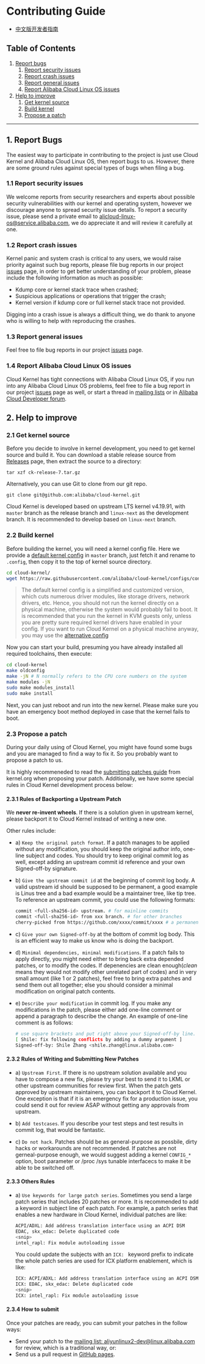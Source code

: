 Contributing Guide
==================

+ [中文版开发者指南](zh/CONTRIBUTING.md)

Table of Contents
-----------------
1. [Report bugs](#1-report-bugs)
   1. [Report security issues](#11-report-security-issues)
   2. [Report crash issues](#12-report-crash-issues)
   3. [Report general issues](#13-report-general-issues)
   4. [Report Alibaba Cloud Linux OS issues](#14-report-alibaba-cloud-linux-os-issues)
2. [Help to improve](#2-help-to-improve)
   1. [Get kernel source](#21-get-kernel-source)
   2. [Build kernel](#22-build-kernel)
   3. [Propose a patch](#23-propose-a-patch)

-----------------

## 1. Report Bugs

The easiest way to participate in contributing to the project is just use Cloud Kernel and Alibaba Cloud Linux OS, then report bugs to us. However, there are some ground rules against special types of bugs when filing a bug.

### 1.1 Report security issues

We welcome reports from security researchers and experts about possible security vulnerabilities with our kernel and operating system, however we discourage anyone to spread security issue details. To report a security issue, please send a private email to [alicloud-linux-os@service.alibaba.com](mailto:alibaba-linux-os@service.alibaba.com), we do appreciate it and will review it carefully at one.

### 1.2 Report crash issues

Kernel panic and system crash is critical to any users, we would raise priority against such bug reports, please file bug reports in our project [issues](https://github.com/alibaba/cloud-kernel/issues) page, in order to get better understanding of your problem, please include the following information as much as possible:

+ Kdump core or kernel stack trace when crashed;
+ Suspicious applications or operations that trigger the crash;
+ Kernel version if kdump core or full kernel stack trace not provided.

Digging into a crash issue is always a difficult thing, we do thank to anyone who is willing to help with reproducing the crashes.

### 1.3 Report general issues

Feel free to file bug reports in our project [issues](https://github.com/alibaba/cloud-kernel/issues) page.

### 1.4 Report Alibaba Cloud Linux OS issues

Cloud Kernel has tight connections with Alibaba Cloud Linux OS, if you run into any Alibaba Cloud Linux OS problems, feel free to file a bug report in our project [issues](https://github.com/alibaba/cloud-kernel/issues) page as well, or start a thread in [mailing lists](MAILLIST.md) or in [Alibaba Cloud Developer forum](https://bbs.aliyun.com/thread/450.html).

## 2. Help to improve

### 2.1 Get kernel source

Before you decide to involve in kernel development, you need to get kernel source and build it. You can download a stable release source from [Releases](https://github.com/alibaba/cloud-kernel/releases) page, then extract the source to a directory:

```shell
tar xzf ck-release-7.tar.gz
```

Alternatively, you can use Git to clone from our git repo.

```shell
git clone git@github.com:alibaba/cloud-kernel.git
```

Cloud Kernel is developed based on upstream LTS kernel v4.19.91, with `master` branch as the release branch and `linux-next` as the development branch. It is recommended to develop based on `linux-next` branch.

### 2.2 Build kernel

Before building the kernel, you will need a kernel config file. Here we provide a [default kernel config](config-4.19.y-x86_64) in `master` branch, just fetch it and rename to `.config`, then copy it to the top of kernel source directory.

```bash
cd cloud-kernel/
wget https://raw.githubusercontent.com/alibaba/cloud-kernel/configs/config-4.19.y-x86_64 -O .config
```

> The default kernel config is a simplified and customized version, which cuts numerous driver modules, like storage drivers, network drivers, etc. Hence, you should not run the kernel directly on a physical machine, otherwise the system would probably fail to boot. It is recommended that you run the kernel in KVM guests only, unless you are pretty sure required kernel drivers have enabled in your config.
> If you want to run Cloud Kernel on a physical machine anyway, you may use the [alternative config](https://raw.githubusercontent.com/alibaba/cloud-kernel/configs/kernel-4.19-x86_64-alios7.config)

Now you can start your build, presuming you have already installed all required toolchains, then execute:

```bash
cd cloud-kernel
make oldconfig
make -jN # N normally refers to the CPU core numbers on the system
make modules -jN
sudo make modules_install
sudo make install
```

Next, you can just reboot and run into the new kernel. Please make sure you have an emergency boot method deployed in case that the kernel fails to boot.

### 2.3 Propose a patch

During your daily using of Cloud Kernel, you might have found some bugs and you are managed to find a way to fix it. So you probably want to propose a patch to us.

It is highly recommeneded to read the [submitting patches guide](https://www.kernel.org/doc/html/latest/process/submitting-patches.html) from kernel.org when proposing your patch. Additionally, we have some special rules in Cloud Kernel development process below:

#### 2.3.1 Rules of Backporting a Upstream Patch

We **never re-invent wheels**. If there is a solution given in upstream kernel, please backport it to Cloud Kernel instead of writing a new one.

Other rules include:

- a) `Keep the original patch format`. If a patch manages to be applied without any modification, you should keep the original author info, one-line subject and codes. You should try to keep original commit log as well, except adding an upstream commit id reference and your own Signed-off-by signature.

- b) `Give the upstream commit id` at the beginning of commit log body. A valid upstream id should be supposed to be permanent, a good example is Linus tree and a bad example would be a maintainer tree, like tip tree. To reference an upstream commit, you could use the following formats:

    ```bash
    commit <full-sha256-id> upstream. # for mainline commits
    commit <full-sha256-id> from xxx branch. # for other branches
    cherry-picked from https://github.com/xxxx/commit/xxxx # a permanent URL
    ```

- c) `Give your own Signed-off-by` at the bottom of commit log body. This is an efficient way to make us know who is doing the backport.

- d) `Minimal dependencies, minimal modifications`. If a patch fails to apply directly, you might need either to bring back extra depended patches, or to modify the codes. If depenencies are clean enough(_clean_ means they would not modify other unrelated part of codes) and in very small amount (like 1 or 2 patches), feel free to bring extra patches and send them out all together; else you should consider a minimal modification on original patch contents.

- e) `Describe your modification` in commit log. If you make any modifications in the patch, please either add one-line comment or append a paragraph to describe the change. An example of one-line comment is as follows:

    ```bash
    # use square brackets and put right above your Signed-off-by line.
    [ Shile: fix following conflicts by adding a dummy argument ]
    Signed-off-by: Shile Zhang <shile.zhang@linux.alibaba.com>
    ```

#### 2.3.2 Rules of Writing and Submitting New Patches

- a) `Upstream First`. If there is no upstream solution available and you have to compose a new fix, please try your best to send it to LKML or other upstream communities for review first. When the patch gets approved by upstream maintainers, you can backport it to Cloud Kernel. One exception is that if it is an emergency fix for a production issue, you could send it out for review ASAP without getting any approvals from upstream.

- b) `Add testcases`. If you describe your test steps and test results in commit log, that would be fantastic.

- c) `Do not hack`. Patches should be as general-purpose as possbile, dirty hacks or workarounds are not recommended. If patches are not gerneal-purpose enough, we would suggest adding a kernel `CONFIG_*` option, boot parameter or /proc /sys tunable interfacecs to make it be able to be switched off.

#### 2.3.3 Others Rules

- a) `Use keywords for large patch series`. Sometimes you send a large patch series that includes 20 patches or more. It is recommended to add a keyword in subject line of each patch. For example, a patch series that enables a new hardware in Cloud Kernel, individual patches are like:

    ```bash
    ACPI/ADXL: Add address translation interface using an ACPI DSM
    EDAC, skx_edac: Delete duplicated code
    <snip>
    intel_rapl: Fix module autoloading issue
    ```

    You could update the subjects with an `ICX: ` keyword prefix to indicate the whole patch series are used for ICX platform enablement, which is like:

    ```bash
    ICX: ACPI/ADXL: Add address translation interface using an ACPI DSM
    ICX: EDAC, skx_edac: Delete duplicated code
    <snip>
    ICX: intel_rapl: Fix module autoloading issue
    ```

#### 2.3.4 How to submit

Once your patches are ready, you can submit your patches in the follow ways:

+ Send your patch to the [mailing list: aliyunlinux2-dev@linux.alibaba.com](mailto:aliyunlinux2-dev@linux.alibaba.com) for review, which is a traditional way, or:
+ Send us a pull request in [GitHub pages](https://github.com/alibaba/cloud-kernel/pulls).
